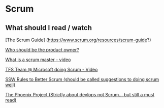 # Scrum

## What should I read / watch

[The Scrum Guide] (https://www.scrum.org/resources/scrum-guide?)

[Who should be the product owner?](https://rules.ssw.com.au/do-you-know-the-how-to-be-a-good-product-owner)

[What is a scrum master - video](https://rules.ssw.com.au/the-team-do-you-help-your-scrum-master-(not-scrummaster)-protect-and-serve-the-team)

[TFS Team @ Microsoft doing Scrum - Video ](https://rules.ssw.com.au/methodology-daily-scrums)

[SSW Rules to Better Scrum (should be called suggestions to doing scrum well)](https://rules.ssw.com.au/rules-to-better-scrum-using-tfs)


[The Phoenix Project (Strictly about devlops not Scrum... but still a must read)](https://www.amazon.com.au/Phoenix-Project-DevOps-Helping-Business/dp/0988262592)
